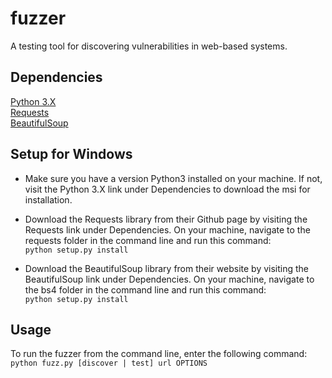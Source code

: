 fuzzer
======

A testing tool for discovering vulnerabilities in web-based systems.

Dependencies
---------

[Python 3.X](https://www.python.org/downloads/release/python-341/)  
[Requests](https://github.com/kennethreitz/requests)  
[BeautifulSoup](http://www.crummy.com/software/BeautifulSoup/bs4/download/4.3/)  

Setup for Windows
-----------------
* Make sure you have a version Python3 installed on your machine. If not, visit the
Python 3.X link under Dependencies to download the msi for installation.  

* Download the Requests library from their Github page by visiting the Requests
link under Dependencies. On your machine, navigate to the requests folder in
the command line and run this command:  
`python setup.py install`  

* Download the BeautifulSoup library from their website by visiting the
BeautifulSoup link under Dependencies. On your machine, navigate to the bs4
folder in the command line and run this command:  
`python setup.py install`  

Usage
-----
To run the fuzzer from the command line, enter the following command:  
`python fuzz.py [discover | test] url OPTIONS`